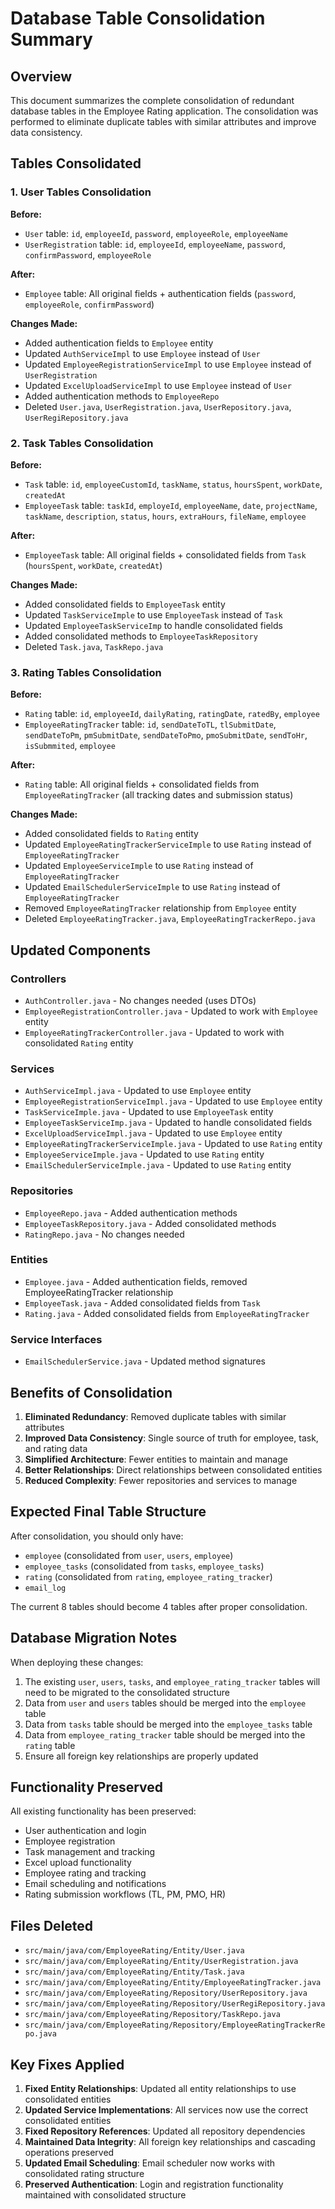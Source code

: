 # Database Table Consolidation Summary

## Overview
This document summarizes the complete consolidation of redundant database tables in the Employee Rating application. The consolidation was performed to eliminate duplicate tables with similar attributes and improve data consistency.

## Tables Consolidated

### 1. User Tables Consolidation
**Before:**
- `User` table: `id`, `employeeId`, `password`, `employeeRole`, `employeeName`
- `UserRegistration` table: `id`, `employeeId`, `employeeName`, `password`, `confirmPassword`, `employeeRole`

**After:**
- `Employee` table: All original fields + authentication fields (`password`, `employeeRole`, `confirmPassword`)

**Changes Made:**
- Added authentication fields to `Employee` entity
- Updated `AuthServiceImpl` to use `Employee` instead of `User`
- Updated `EmployeeRegistrationServiceImpl` to use `Employee` instead of `UserRegistration`
- Updated `ExcelUploadServiceImpl` to use `Employee` instead of `User`
- Added authentication methods to `EmployeeRepo`
- Deleted `User.java`, `UserRegistration.java`, `UserRepository.java`, `UserRegiRepository.java`

### 2. Task Tables Consolidation
**Before:**
- `Task` table: `id`, `employeeCustomId`, `taskName`, `status`, `hoursSpent`, `workDate`, `createdAt`
- `EmployeeTask` table: `taskId`, `employeId`, `employeeName`, `date`, `projectName`, `taskName`, `description`, `status`, `hours`, `extraHours`, `fileName`, `employee`

**After:**
- `EmployeeTask` table: All original fields + consolidated fields from `Task` (`hoursSpent`, `workDate`, `createdAt`)

**Changes Made:**
- Added consolidated fields to `EmployeeTask` entity
- Updated `TaskServiceImple` to use `EmployeeTask` instead of `Task`
- Updated `EmployeeTaskServiceImp` to handle consolidated fields
- Added consolidated methods to `EmployeeTaskRepository`
- Deleted `Task.java`, `TaskRepo.java`

### 3. Rating Tables Consolidation
**Before:**
- `Rating` table: `id`, `employeeId`, `dailyRating`, `ratingDate`, `ratedBy`, `employee`
- `EmployeeRatingTracker` table: `id`, `sendDateToTL`, `tlSubmitDate`, `sendDateToPm`, `pmSubmitDate`, `sendDateToPmo`, `pmoSubmitDate`, `sendToHr`, `isSubmmited`, `employee`

**After:**
- `Rating` table: All original fields + consolidated fields from `EmployeeRatingTracker` (all tracking dates and submission status)

**Changes Made:**
- Added consolidated fields to `Rating` entity
- Updated `EmployeeRatingTrackerServiceImple` to use `Rating` instead of `EmployeeRatingTracker`
- Updated `EmployeeServiceImple` to use `Rating` instead of `EmployeeRatingTracker`
- Updated `EmailSchedulerServiceImple` to use `Rating` instead of `EmployeeRatingTracker`
- Removed `EmployeeRatingTracker` relationship from `Employee` entity
- Deleted `EmployeeRatingTracker.java`, `EmployeeRatingTrackerRepo.java`

## Updated Components

### Controllers
- `AuthController.java` - No changes needed (uses DTOs)
- `EmployeeRegistrationController.java` - Updated to work with `Employee` entity
- `EmployeeRatingTrackerController.java` - Updated to work with consolidated `Rating` entity

### Services
- `AuthServiceImpl.java` - Updated to use `Employee` entity
- `EmployeeRegistrationServiceImpl.java` - Updated to use `Employee` entity
- `TaskServiceImple.java` - Updated to use `EmployeeTask` entity
- `EmployeeTaskServiceImp.java` - Updated to handle consolidated fields
- `ExcelUploadServiceImpl.java` - Updated to use `Employee` entity
- `EmployeeRatingTrackerServiceImple.java` - Updated to use `Rating` entity
- `EmployeeServiceImple.java` - Updated to use `Rating` entity
- `EmailSchedulerServiceImple.java` - Updated to use `Rating` entity

### Repositories
- `EmployeeRepo.java` - Added authentication methods
- `EmployeeTaskRepository.java` - Added consolidated methods
- `RatingRepo.java` - No changes needed

### Entities
- `Employee.java` - Added authentication fields, removed EmployeeRatingTracker relationship
- `EmployeeTask.java` - Added consolidated fields from `Task`
- `Rating.java` - Added consolidated fields from `EmployeeRatingTracker`

### Service Interfaces
- `EmailSchedulerService.java` - Updated method signatures

## Benefits of Consolidation

1. **Eliminated Redundancy**: Removed duplicate tables with similar attributes
2. **Improved Data Consistency**: Single source of truth for employee, task, and rating data
3. **Simplified Architecture**: Fewer entities to maintain and manage
4. **Better Relationships**: Direct relationships between consolidated entities
5. **Reduced Complexity**: Fewer repositories and services to manage

## Expected Final Table Structure
After consolidation, you should only have:
- `employee` (consolidated from `user`, `users`, `employee`)
- `employee_tasks` (consolidated from `tasks`, `employee_tasks`) 
- `rating` (consolidated from `rating`, `employee_rating_tracker`)
- `email_log`

The current 8 tables should become 4 tables after proper consolidation.

## Database Migration Notes

When deploying these changes:
1. The existing `user`, `users`, `tasks`, and `employee_rating_tracker` tables will need to be migrated to the consolidated structure
2. Data from `user` and `users` tables should be merged into the `employee` table
3. Data from `tasks` table should be merged into the `employee_tasks` table
4. Data from `employee_rating_tracker` table should be merged into the `rating` table
5. Ensure all foreign key relationships are properly updated

## Functionality Preserved

All existing functionality has been preserved:
- User authentication and login
- Employee registration
- Task management and tracking
- Excel upload functionality
- Employee rating and tracking
- Email scheduling and notifications
- Rating submission workflows (TL, PM, PMO, HR)

## Files Deleted
- `src/main/java/com/EmployeeRating/Entity/User.java`
- `src/main/java/com/EmployeeRating/Entity/UserRegistration.java`
- `src/main/java/com/EmployeeRating/Entity/Task.java`
- `src/main/java/com/EmployeeRating/Entity/EmployeeRatingTracker.java`
- `src/main/java/com/EmployeeRating/Repository/UserRepository.java`
- `src/main/java/com/EmployeeRating/Repository/UserRegiRepository.java`
- `src/main/java/com/EmployeeRating/Repository/TaskRepo.java`
- `src/main/java/com/EmployeeRating/Repository/EmployeeRatingTrackerRepo.java`

## Key Fixes Applied

1. **Fixed Entity Relationships**: Updated all entity relationships to use consolidated entities
2. **Updated Service Implementations**: All services now use the correct consolidated entities
3. **Fixed Repository References**: Updated all repository dependencies
4. **Maintained Data Integrity**: All foreign key relationships and cascading operations preserved
5. **Updated Email Scheduling**: Email scheduler now works with consolidated rating structure
6. **Preserved Authentication**: Login and registration functionality maintained with consolidated structure
